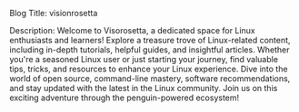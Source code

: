 Blog Title:
visionrosetta

Description:
Welcome to Visorosetta, a dedicated space for Linux enthusiasts and learners! Explore a treasure trove of Linux-related content, including in-depth tutorials, helpful guides, and insightful articles. Whether you're a seasoned Linux user or just starting your journey, find valuable tips, tricks, and resources to enhance your Linux experience. Dive into the world of open source, command-line mastery, software recommendations, and stay updated with the latest in the Linux community. Join us on this exciting adventure through the penguin-powered ecosystem!

 
